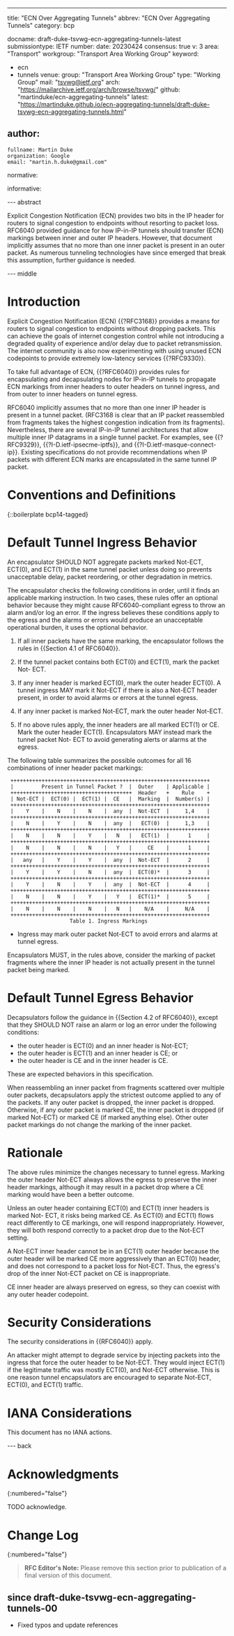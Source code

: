 ---
title: "ECN Over Aggregating Tunnels"
abbrev: "ECN Over Aggregating Tunnels"
category: bcp

docname: draft-duke-tsvwg-ecn-aggregating-tunnels-latest
submissiontype: IETF
number:
date: 20230424
consensus: true
v: 3
area: "Transport"
workgroup: "Transport Area Working Group"
keyword:
 - ecn
 - tunnels
venue:
  group: "Transport Area Working Group"
  type: "Working Group"
  mail: "tsvwg@ietf.org"
  arch: "https://mailarchive.ietf.org/arch/browse/tsvwg/"
  github: "martinduke/ecn-aggregating-tunnels"
  latest: "https://martinduke.github.io/ecn-aggregating-tunnels/draft-duke-tsvwg-ecn-aggregating-tunnels.html"

author:
 -
    fullname: Martin Duke
    organization: Google
    email: "martin.h.duke@gmail.com"

normative:

informative:


--- abstract

Explicit Congestion Notification (ECN) provides two bits in the IP header for
routers to signal congestion to endpoints without resorting to packet loss.
RFC6040 provided guidance for how IP-in-IP tunnels should transfer (ECN)
markings between inner and outer IP headers.  However, that document implicitly
assumes that no more than one inner packet is present in an outer packet.  As
numerous tunneling technologies have since emerged that break this assumption,
further guidance is needed.

--- middle

# Introduction

Explicit Congestion Notification (ECN) {{?RFC3168}} provides a means for
routers to signal congestion to endpoints without dropping packets. This can
achieve the goals of internet congestion control while not introducing a
degraded quality of experience and/or delay due to packet retransmission. The
internet community is also now experimenting with using unused ECN codepoints
to provide extremely low-latency services {{?RFC9330}}.

To take full advantage of ECN, {{?RFC6040}} provides rules for encapsulating
and decapsulating nodes for IP-in-IP tunnels to propagate ECN markings from
inner headers to outer headers on tunnel ingress, and from outer to inner
headers on tunnel egress.

RFC6040 implicitly assumes that no more than one inner IP header is present in
a tunnel packet. (RFC3168 is clear that an IP packet reassembled from fragments
takes the highest congestion indication from its fragments). Nevertheless,
there are several IP-in-IP tunnel architectures that allow multiple inner IP
datagrams in a single tunnel packet. For examples, see {{?RFC9329}},
{{?I-D.ietf-ipsecme-iptfs}}, and {{?I-D.ietf-masque-connect-ip}}. Existing
specifications do not provide recommendations when IP packets with different ECN
marks are encapsulated in the same tunnel IP packet.

# Conventions and Definitions

{::boilerplate bcp14-tagged}

# Default Tunnel Ingress Behavior

An encapsulator SHOULD NOT aggregate packets marked Not-ECT, ECT(0), and ECT(1)
in the same tunnel packet unless doing so prevents unacceptable delay, packet
reordering, or other degradation in metrics.

The encapsulator checks the following conditions in order, until it finds an
applicable marking instruction. In two cases, these rules offer an optional
behavior because they might cause RFC6040-compliant egress to throw an alarm
and/or log an error. If the ingress believes these conditions apply to the
egress and the alarms or errors would produce an unacceptable operational
burden, it uses the optional behavior.

1. If all inner packets have the same marking, the encapsulator follows the
rules in {{Section 4.1 of RFC6040}}.

2. If the tunnel packet contains both ECT(0) and ECT(1), mark the packet Not-
ECT.

3. If any inner header is marked ECT(0), mark the outer header ECT(0). A tunnel
ingress MAY mark it Not-ECT if there is also a Not-ECT header present, in order
to avoid alarms or errors at the tunnel egress.

4. If any inner packet is marked Not-ECT, mark the outer header Not-ECT.

5. If no above rules apply, the inner headers are all marked ECT(1) or CE. Mark
the outer header ECT(1). Encapsulators MAY instead mark the tunnel packet Not-
ECT to avoid generating alerts or alarms at the egress.

The following table summarizes the possible outcomes for all 16 combinations of
inner header packet markings:

~~~
 ++++++++++++++++++++++++++++++++++++++++++++++++++++++++++++++++
 |         Present in Tunnel Packet ?  |  Outer    | Applicable |
 +++++++++++++++++++++++++++++++++++++++  Header   +    Rule    +
 | Not-ECT |  ECT(0) |  ECT(1) |  CE   |  Marking  |  Number(s) |
 ++++++++++++++++++++++++++++++++++++++++++++++++++++++++++++++++
 |    Y    |    N    |    N    |  any  |  Not-ECT  |     1,4    |
 ++++++++++++++++++++++++++++++++++++++++++++++++++++++++++++++++
 |    N    |    Y    |    N    |  any  |   ECT(0)  |     1,3    |
 ++++++++++++++++++++++++++++++++++++++++++++++++++++++++++++++++
 |    N    |    N    |    Y    |   N   |   ECT(1)  |      1     |
 ++++++++++++++++++++++++++++++++++++++++++++++++++++++++++++++++
 |    N    |    N    |    N    |   Y   |     CE    |      1     |
 ++++++++++++++++++++++++++++++++++++++++++++++++++++++++++++++++
 |   any   |    Y    |    Y    |  any  |  Not-ECT  |      2     |
 ++++++++++++++++++++++++++++++++++++++++++++++++++++++++++++++++
 |    Y    |    Y    |    N    |  any  |  ECT(0)*  |      3     |
 ++++++++++++++++++++++++++++++++++++++++++++++++++++++++++++++++
 |    Y    |    N    |    Y    |  any  |  Not-ECT  |      4     |
 ++++++++++++++++++++++++++++++++++++++++++++++++++++++++++++++++
 |    N    |    N    |    Y    |   Y   |  ECT(1)*  |      5     |
 ++++++++++++++++++++++++++++++++++++++++++++++++++++++++++++++++
 |    N    |    N    |    N    |   N   |    N/A    |     N/A    |
 ++++++++++++++++++++++++++++++++++++++++++++++++++++++++++++++++
                    Table 1. Ingress Markings
~~~

* Ingress may mark outer packet Not-ECT to avoid errors and alarms at tunnel
egress.

Encapsulators MUST, in the rules above, consider the marking of packet fragments
where the inner IP header is not actually present in the tunnel packet being
marked.


# Default Tunnel Egress Behavior

Decapsulators follow the guidance in {{Section 4.2 of RFC6040}}, except that
they SHOULD NOT raise an alarm or log an error under the following conditions:

* the outer header is ECT(0) and an inner header is Not-ECT;
* the outer header is ECT(1) and an inner header is CE; or
* the outer header is CE and in the inner header is CE.

These are expected behaviors in this specification.

When reassembling an inner packet from fragments scattered over multiple outer
packets, decapsulators apply the strictest outcome applied to any of the
packets. If any outer packet is dropped, the inner packet is dropped. Otherwise,
if any outer packet is marked CE, the inner packet is dropped (if marked
Not-ECT) or marked CE (if marked anything else). Other outer packet markings do
not change the marking of the inner packet.

# Rationale

The above rules minimize the changes necessary to tunnel egress. Marking the
outer header Not-ECT always allows the egress to preserve the inner header
markings, although it may result in a packet drop where a CE marking would have
been a better outcome.

Unless an outer header containing ECT(0) and ECT(1) inner headers is marked Not-
ECT, it risks being marked CE. As ECT(0) and ECT(1) flows react differently to
CE markings, one will respond inappropriately. However, they will both respond
correctly to a packet drop due to the Not-ECT setting.

A Not-ECT inner header cannot be in an ECT(1) outer header because the outer
header will be marked CE more aggressively than an ECT(0) header, and does not
correspond to a packet loss for Not-ECT. Thus, the egress's drop of the inner
Not-ECT packet on CE is inappropriate.

CE inner header are always preserved on egress, so they can coexist with any
outer header codepoint.

# Security Considerations

The security considerations in {{RFC6040}} apply.

An attacker might attempt to degrade service by injecting packets into the
ingress that force the outer header to be Not-ECT. They would inject ECT(1) if
the legitimate traffic was mostly ECT(0), and Not-ECT otherwise. This is one
reason tunnel encapsulators are encouraged to separate Not-ECT, ECT(0), and
ECT(1) traffic.

# IANA Considerations

This document has no IANA actions.


--- back

# Acknowledgments
{:numbered="false"}

TODO acknowledge.

# Change Log
{:numbered="false"}

> **RFC Editor's Note:** Please remove this section prior to
> publication of a final version of this document.

## since draft-duke-tsvwg-ecn-aggregating-tunnels-00
* Fixed typos and update references
